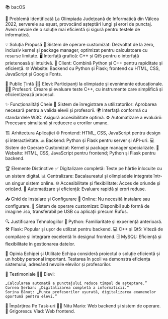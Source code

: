 📚 bacOS

🚩 Problemă Identificată
La Olimpiada Județeană de Informatică din Vâlcea 2022, serverele au eșuat, provocând așteptări lungi și erori de punctaj. Avem nevoie de o soluție mai eficientă și sigură pentru testele de informatică.

💡 Soluția Propusă
🔧 Sistem de operare customizat: Dezvoltat de la zero, inclusiv kernel și package manager, optimizat pentru calculatoare cu resurse limitate.
🖥️ Interfață grafică: C++ și Qt5 pentru o interfață prietenoasă și intuitivă.
📱 Client: Combină Python și C++ pentru rapiditate și eficiență.
🌐 Website: Backend cu Python și Flask; frontend cu HTML, CSS, JavaScript și Google Fonts.

🎯 Public Țintă
👨‍🎓 Elevi: Participanți la olimpiade și evenimente educaționale.
👩‍🏫 Profesori: Creare și evaluare teste C++, cu instrumente care simplifică și eficientizează procesul.

✨ Funcționalități Cheie
📝 Sistem de înregistrare a utilizatorilor: Aprobarea necesară pentru a valida elevii și profesorii.
🌍 Interfață conformă cu standardele W3C: Asigură accesibilitate optimă.
⚙️ Automatizare a evaluării: Procesare simultană și reducere a erorilor umane.

🏗️ Arhitectura Aplicației
🌐 Frontend: HTML, CSS, JavaScript pentru design și interactivitate.
🔙 Backend: Python și Flask pentru server și API-uri.
💻 Sistem de Operare Customizat: Kernel și package manager specializate.
📄 Website: HTML, CSS, JavaScript pentru frontend; Python și Flask pentru backend.

🏆 Elemente Distinctive
✅ Digitalizare completă: Teste pe hârtie înlocuite cu un sistem digital.
📊 Centralizare: Bacalaureatul și olimpiadele integrate într-un singur sistem online.
🌐 Accesibilitate și flexibilitate: Acces de oriunde și oricând.
🚀 Automatizare și eficiență: Evaluare rapidă și erori reduse.

📥 Ghid de Instalare și Configurare
🔗 Online: Nu necesită instalare sau configurare.
💾 Sistem de operare customizat: Disponibil sub formă de imagine .iso, transferabil pe USB cu aplicații precum Rufus.

🔍 Justificarea Tehnologiilor
🐍 Python: Familiaritate și experiență anterioară.
🛠️ Flask: Popular și ușor de utilizat pentru backend.
💻 C++ și Qt5: Viteză de compilare și integrare excelentă în designul frontend.
🗄️ MySQL: Eficiență și flexibilitate în gestionarea datelor.

👥 Opinia Echipei și Utilitate
Echipa consideră proiectul o soluție eficientă și un hobby personal important. Testarea în școli va demonstra eficiența sistemului, adresând nevoile elevilor și profesorilor.

💬 Testimoniale
👨‍🎓 Elevi:

    „Calcularea automată a punctajului reduce timpul de așteptare.”
    Cornea Șerban: „Digitalizarea completă a informaticii.”
    Sorina Bănuț: „Munca profesorilor ușurată, digitalizarea examenelor oportună pentru elevi.”

🔄 Împărțirea Pe Task-uri
👨‍💻 Nitu Mario: Web backend și sistem de operare.
🎨 Grigorescu Vlad: Web frontend.
